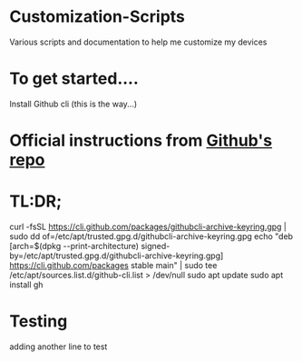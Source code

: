 # Customization-Scripts
Various scripts and documentation to help me customize my devices

# To get started....
Install Github cli (this is the way...)

# Official instructions from [Github's repo](https://github.com/cli/cli/blob/trunk/docs/install_linux.md)

# TL:DR;
curl -fsSL https://cli.github.com/packages/githubcli-archive-keyring.gpg | sudo dd of=/etc/apt/trusted.gpg.d/githubcli-archive-keyring.gpg
echo "deb [arch=$(dpkg --print-architecture) signed-by=/etc/apt/trusted.gpg.d/githubcli-archive-keyring.gpg] https://cli.github.com/packages stable main" | sudo tee /etc/apt/sources.list.d/github-cli.list > /dev/null
sudo apt update
sudo apt install gh

# Testing
adding another line to test